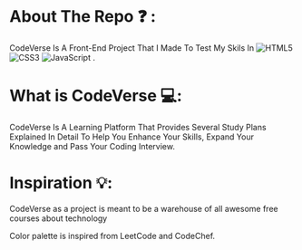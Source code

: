# About The Repo ❓ :

CodeVerse Is A Front-End Project That I Made To Test My Skils In
![HTML5](https://img.shields.io/badge/html5-%23E34F26.svg?style=plastic&logo=html5&logoColor=white)
![CSS3](https://img.shields.io/badge/css3-%231572B6.svg?style=plastic&logo=css3&logoColor=white)
![JavaScript](https://img.shields.io/badge/javascript-%23323330.svg?style=plastic&logo=javascript&logoColor=%23F7DF1E) .

# What is CodeVerse 💻:

CodeVerse Is A Learning Platform That Provides Several Study Plans
Explained In Detail To Help You Enhance Your Skills, Expand Your
Knowledge and Pass Your Coding Interview.

# Inspiration 💡:

CodeVerse as a project is meant to be a warehouse of all awesome free courses about technology

Color palette is inspired from LeetCode and CodeChef.
